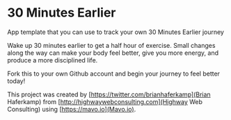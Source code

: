 # 30 Minutes Earlier
App template that you can use to track your own 30 Minutes Earlier journey

Wake up 30 minutes earlier to get a half hour of exercise. Small changes along the way can make your body feel better, give you more energy, and produce a more disciplined life.

Fork this to your own Github account and begin your journey to feel better today!

This project was created by [https://twitter.com/brianhaferkamp](Brian Haferkamp) from [http://highwaywebconsulting.com](Highway Web Consulting) using [https://mavo.io](Mavo.io).
